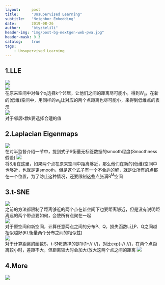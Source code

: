 ```yaml
---
layout:     post
title:      "Unsupervised Learning"
subtitle:   "Neighbor Embedding"
date:       2019-08-26
author:     "btyzkelili"
header-img: "img/post-bg-nextgen-web-pwa.jpg"
header-mask: 0.3
catalog:    true
tags:
    - Unsupervised Learning
---  
```

## 1.LLE
![](/img/lhy_ml/n-1.png)  
![](/img/lhy_ml/n-2.png)  
在原来空间中对每个x<sub>i</sub>选择k个邻居，让他们之间的距离尽可能小，得到W<sub>ij</sub>，在新的(低维)空间中，用同样的w<sub>ij</sub>让对应的两个点距离也尽可能小，来得到低维点的表示  
![](/img/lhy_ml/n-3.png)  
对于邻居k数k要选择合适的值  

## 2.Laplacian Eigenmaps
![](/img/lhy_ml/n-4.png)  
在对半监督介绍一节中，提到式子S衡量无标签数据的smooth程度(Smoothness假设)
![](/img/lhy_ml/n-5.png)  
将S用在这里，如果两个点在原来空间中距离够近，那么他们在新的(低维)空间中也够近，也就是更smooth，但是这个式子有一个不合适的解，就是让所有的点都在一个位置，为了防止这种情况，还要限制这些点张满R<sup>M</sup>空间  

## 3.t-SNE
![](/img/lhy_ml/n-6.png)  
之前的方法都限制了距离够近的两个点在新空间下也要距离够近，但是没有说明距离远的两个带点要如何，会使所有点聚在一起  
![](/img/lhy_ml/n-7.png)  
对于原空间和新空间，计算任意两点之间的分布P、Q，损失函数L让P、Q之间越相似越好(KL衡量两个分布之间的相似性)  
![](/img/lhy_ml/n-8.png)  
对于计算距离的函数S，t-SNE选择的是1/(1+//  //)，对比exp(-//  //)，在两个点距离较小时，差距不大，但距离较大时会加大/放大这两个点之间的距离
![](/img/lhy_ml/n-9.png)  

## 4.More
![](/img/lhy_ml/n-10.png)  


